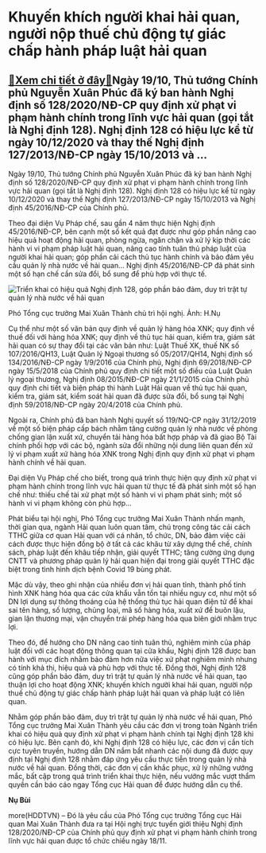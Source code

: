 Khuyến khích người khai hải quan, người nộp thuế chủ động tự giác chấp hành pháp luật hải quan
==============================================================================================

[:gift:Xem chi tiết ở đây:gift:](https://hddtvn.com/khuyen-khich-nguoi-khai-hai-quan-nguoi-nop-thue-chu-dong-tu-giac-chap-hanh-phap-luat-hai-quan/)Ngày 19/10, Thủ tướng Chính phủ Nguyễn Xuân Phúc đã ký ban hành Nghị định số 128/2020/NĐ-CP quy định xử phạt vi phạm hành chính trong lĩnh vực hải quan (gọi tắt là Nghị định 128). Nghị định 128 có hiệu lực kể từ ngày 10/12/2020 và thay thế Nghị định 127/2013/NĐ-CP ngày 15/10/2013 và …
---------------------------------------------------------------------------------------------------------------------------------------------------------------------------------------------------------------------------------------------------------------------------------------------


Ngày 19/10, Thủ tướng Chính phủ Nguyễn Xuân Phúc đã ký ban hành Nghị định số 128/2020/NĐ-CP quy định xử phạt vi phạm hành chính trong lĩnh vực hải quan (gọi tắt là Nghị định 128). Nghị định 128 có hiệu lực kể từ ngày 10/12/2020 và thay thế Nghị định 127/2013/NĐ-CP ngày 15/10/2013 và Nghị định 45/2016/NĐ-CP của Chính phủ.


Theo đại diện Vụ Pháp chế, sau gần 4 năm thực hiện Nghị định 45/2016/NĐ-CP, bên cạnh một số kết quả đạt được như góp phần nâng cao hiệu quả hoạt động hải quan, phòng ngừa, ngăn chặn và xử lý kịp thời các hành vi vi phạm pháp luật hải quan, nâng cao tính tuân thủ pháp luật của người khai hải quan; góp phần cải cách thủ tục hành chính và bảo đảm yêu cầu quản lý nhà nước về hải quan… Nghị định 45/2016/NĐ-CP đã phát sinh một số hạn chế cần sửa đổi, bổ sung để phù hợp với thực tế.





![Triển khai có hiệu quả Nghị định 128, góp phần bảo đảm, duy trì trật tự quản lý nhà nước về hải quan](https://hddtvn.com/wp-content/uploads/2021/01/Sua.jpg "Triển khai có hiệu quả Nghị định 128, góp phần bảo đảm, duy trì trật tự quản lý nhà nước về hải quan")


Phó Tổng cục trưởng Mai Xuân Thành chủ trì hội nghị. Ảnh: H.Nụ



Cụ thể như một số văn bản quy định về quản lý hàng hóa XNK; quy định về thuế đối với hàng hóa XNK; quy định về thủ tục hải quan, kiểm tra, giám sát hải quan có sự thay đổi tại các văn bản như: Luật Thuế XK, thuế NK số 107/2016/QH13, Luật Quản lý Ngoại thương số 05/2017/QH14, Nghị định số 134/2016/NĐ-CP ngày 1/9/2016 của Chính phủ, Nghị định 69/2018/NĐ-CP ngày 15/5/2018 của Chính phủ quy định chi tiết một số điều của Luật Quản lý ngoại thương, Nghị định 08/2015/NĐ-CP ngày 21/1/2015 của Chính phủ quy định chi tiết và biện pháp thi hành Luật Hải quan về thủ tục hải quan, kiểm tra, giám sát, kiểm soát hải quan đã được sửa đổi, bổ sung tại Nghị định 59/2018/NĐ-CP ngày 20/4/2018 của Chính phủ.


Ngoài ra, Chính phủ đã ban hành Nghị quyết số 119/NQ-CP ngày 31/12/2019 về một số biện pháp cấp bách nhằm tăng cường quản lý nhà nước về phòng chống gian lận xuất xứ, chuyển tải hàng hóa bất hợp pháp và đã giao Bộ Tài chính phối hợp với các bộ, ngành sửa đổi những nội dung liên quan đến xử lý vi phạm xuất xứ hàng hóa XNK trong Nghị định quy định xử phạt vi phạm hành chính về hải quan.


Đại diện Vụ Pháp chế cho biết, trong quá trình thực hiện quy định xử phạt vi phạm hành chính trong lĩnh vực hải quan từ thực tế đã phát sinh một số hạn chế như: thiếu chế tài xử phạt một số hành vi vi phạm phát sinh; một số hành vi vi phạm không còn phù hợp…


Phát biểu tại hội nghị, Phó Tổng cục trưởng Mai Xuân Thành nhấn mạnh, thời gian qua, ngành Hải quan luôn quan tâm, chú trọng công tác cải cách TTHC giữa cơ quan Hải quan với cá nhân, tổ chức, DN, bảo đảm việc cải cách được thực hiện đồng bộ ở tất cả các khâu từ xây dựng thể chế, chính sách, pháp luật đến khâu tiếp nhận, giải quyết TTHC; tăng cường ứng dụng CNTT và phương pháp quản lý hải quan hiện đại trong giải quyết TTHC đặc biệt trong tình hình dịch bệnh Covid 19 bùng phát.


Mặc dù vậy, theo ghi nhận của nhiều đơn vị hải quan tỉnh, thành phố tình hình XNK hàng hóa qua các cửa khẩu vẫn tồn tại nhiều nguy cơ, như một số DN lợi dụng sự thông thoáng của hệ thống thủ tục hải quan điện tử để khai sai tên hàng, số lượng, chủng loại, mã số hàng hóa, xuất xứ để buôn lậu, gian lận thương mại, vận chuyển trái phép hàng hóa qua biên giới nhằm trục lợi.


Theo đó, để hướng cho DN nâng cao tính tuân thủ, nghiêm minh của pháp luật đối với các hoạt động thông quan tại cửa khẩu, Nghị định 128 được ban hành với mục đích nhằm bảo đảm hơn nữa việc xử phạt nghiêm minh nhưng có tính khả thi, hiệu quả và phù hợp với thực tế. Đồng thời, Nghị định 128 cũng góp phần bảo đảm, duy trì trật tự quản lý nhà nước về hải quan, tạo thuận lợi cho hoạt động XNK; khuyến khích người khai hải quan, người nộp thuế chủ động tự giác chấp hành pháp luật hải quan và pháp luật có liên quan.


Nhằm góp phần bảo đảm, duy trì trật tự quản lý nhà nước về hải quan, Phó Tổng cục trưởng Mai Xuân Thành yêu cầu các đơn vị trong toàn Ngành triển khai có hiệu quả quy định xử phạt vi phạm hành chính tại Nghị định 128 khi có hiệu lực. Bên cạnh đó, khi Nghị định 128 có hiệu lực, các đơn vị cần tích cực tuyên truyền, hướng dẫn DN nắm bắt nhanh các nội dung đã được quy định tại Nghị định 128 nhằm đáp ứng yêu cầu thực tiễn trong quản lý nhà nước về hải quan. Đồng thời, các đơn vị cần khắc phục, xử lý những vướng mắc, bất cập trong quá trình triển khai thực hiện, nếu vướng mắc vượt thẩm quyền cần báo cáo ngay Tổng cục Hải quan để được hướng dẫn cụ thể.




**Nụ Bùi**



more(HDDTVN) – Đó là yêu cầu của Phó Tổng cục trưởng Tổng cục Hải quan Mai Xuân Thành đưa ra tại Hội nghị trực tuyến giới thiệu Nghị định 128/2020/NĐ-CP của Chính phủ quy định xử phạt vi phạm hành chính trong lĩnh vực hải quan được tổ chức chiều ngày 18/11.

